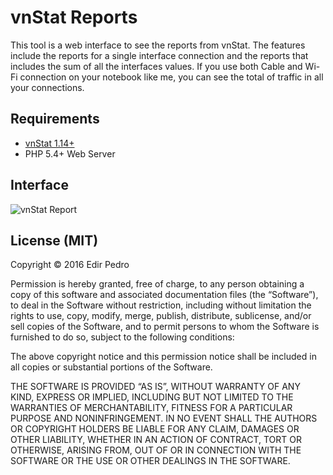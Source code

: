 
# vnStat Reports

This tool is a web interface to see the reports from vnStat. The features include the reports for a single interface connection and the reports that includes the sum of all the interfaces values. If you use both Cable and Wi-Fi connection on your notebook like me, you can see the total of traffic in all your connections.

## Requirements

* [vnStat 1.14+](http://humdi.net/vnstat/)
* PHP 5.4+ Web Server

## Interface

![vnStat Report](https://raw.githubusercontent.com/edirpedro/vnstat-reports/master/img/interface.png)

## License (MIT)

Copyright © 2016 Edir Pedro

Permission is hereby granted, free of charge, to any person obtaining a copy of this software and associated documentation files (the “Software”), to deal in the Software without restriction, including without limitation the rights to use, copy, modify, merge, publish, distribute, sublicense, and/or sell copies of the Software, and to permit persons to whom the Software is furnished to do so, subject to the following conditions:

The above copyright notice and this permission notice shall be included in all copies or substantial portions of the Software.

THE SOFTWARE IS PROVIDED “AS IS”, WITHOUT WARRANTY OF ANY KIND, EXPRESS OR IMPLIED, INCLUDING BUT NOT LIMITED TO THE WARRANTIES OF MERCHANTABILITY, FITNESS FOR A PARTICULAR PURPOSE AND NONINFRINGEMENT. IN NO EVENT SHALL THE AUTHORS OR COPYRIGHT HOLDERS BE LIABLE FOR ANY CLAIM, DAMAGES OR OTHER LIABILITY, WHETHER IN AN ACTION OF CONTRACT, TORT OR OTHERWISE, ARISING FROM, OUT OF OR IN CONNECTION WITH THE SOFTWARE OR THE USE OR OTHER DEALINGS IN THE SOFTWARE.
